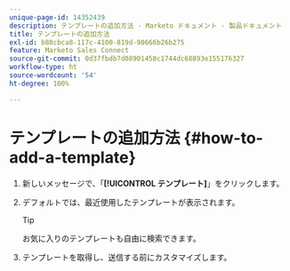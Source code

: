 ```yaml
---
unique-page-id: 14352439
description: テンプレートの追加方法 - Marketo ドキュメント - 製品ドキュメント
title: テンプレートの追加方法
exl-id: b88cbca8-117c-4100-819d-90666b26b275
feature: Marketo Sales Connect
source-git-commit: 0d37fbdb7d08901458c1744dc68893e155176327
workflow-type: ht
source-wordcount: '54'
ht-degree: 100%

---
```


# テンプレートの追加方法 {#how-to-add-a-template}

1. 新しいメッセージで、「**[!UICONTROL テンプレート]**」をクリックします。

1. デフォルトでは、最近使用したテンプレートが表示されます。

   >[!TIP]
   >
   >お気に入りのテンプレートも自由に検索できます。

1. テンプレートを取得し、送信する前にカスタマイズします。
